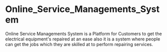 # Online_Service_Managements_System
Online Service Managements System is a Platform for Customers to get the electrical equipment's repaired at an ease also it is a system where people can get the jobs which they are skilled at to perform repairing services.
